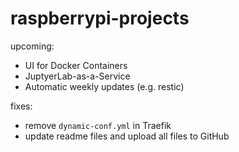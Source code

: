 # raspberrypi-projects

upcoming:
- UI for Docker Containers
- JuptyerLab-as-a-Service
- Automatic weekly updates (e.g. restic)

fixes:
- remove `dynamic-conf.yml` in Traefik
- update readme files and upload all files to GitHub
